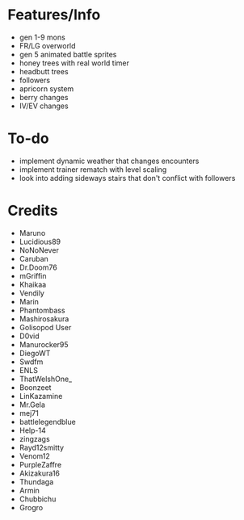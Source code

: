 # Features/Info
- gen 1-9 mons
- FR/LG overworld
- gen 5 animated battle sprites
- honey trees with real world timer
- headbutt trees
- followers
- apricorn system
- berry changes
- IV/EV changes

# To-do
- implement dynamic weather that changes encounters
- implement trainer rematch with level scaling
- look into adding sideways stairs that don't conflict with followers

# Credits
- Maruno
- Lucidious89
- NoNoNever
- Caruban
- Dr.Doom76
- mGriffin
- Khaikaa
- Vendily
- Marin
- Phantombass
- Mashirosakura
- Golisopod User
- D0vid
- Manurocker95
- DiegoWT
- Swdfm
- ENLS
- ThatWelshOne_
- Boonzeet
- LinKazamine
- Mr.Gela
- mej71
- battlelegendblue
- Help-14
- zingzags
- Rayd12smitty
- Venom12
- PurpleZaffre
- Akizakura16
- Thundaga
- Armin
- Chubbichu
- Grogro
